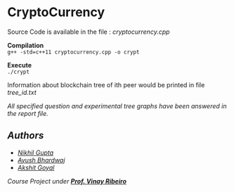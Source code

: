 # CryptoCurrency

Source Code is available in the file : *cryptocurrency.cpp*  

**Compilation**  
`g++ -std=c++11 cryptocurrency.cpp -o crypt`

**Execute**   
`./crypt`

Information about blockchain tree of ith peer would be printed in file *tree_id<i>.txt*

All specified question and experimental tree graphs have been answered in the report file.

## Authors
* [Nikhil Gupta](https://github.com/NikhilGupta1997)
* [Ayush Bhardwaj](https://github.com/Ayushbh)
* [Akshit Goyal](https://github.com/akshitgoyal5)

Course Project under [**Prof. Vinay Ribeiro**](http://www.cse.iitd.ac.in/~vinay/)

